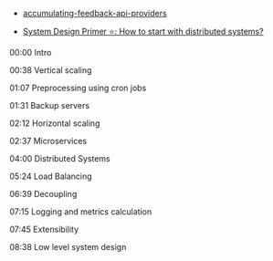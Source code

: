 - [accumulating-feedback-api-providers](https://nordicapis.com/accumulating-feedback-4-questions-api-providers-need-to-ask-their-users/)


- [System Design Primer ⭐️: How to start with distributed systems?](https://www.youtube.com/watch?v=SqcXvc3ZmRU&list=PLMCXHnjXnTnvo6alSjVkgxV-VH6EPyvoX&index=2)

00:00 Intro

00:38 Vertical scaling

01:07 Preprocessing using cron jobs

01:31 Backup servers

02:12 Horizontal scaling

02:37 Microservices

04:00 Distributed Systems

05:24 Load Balancing

06:39 Decoupling

07:15 Logging and metrics calculation

07:45 Extensibility

08:38 Low level system design


